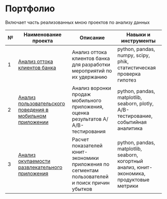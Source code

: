 # Портфолио
Включает часть реализованных мною проектов по анализу данных

| № | Наименование проекта | Описание | Навыки и инструменты |
| ------------- | ------------- | ------------- | ------------- |
| 1 | [Анализ оттока клиентов банка](https://github.com/Luobov/Portfolio/tree/main/%D0%90%D0%BD%D0%B0%D0%BB%D0%B8%D0%B7%20%D0%BE%D1%82%D1%82%D0%BE%D0%BA%D0%B0%20%D0%BA%D0%BB%D0%B8%D0%B5%D0%BD%D1%82%D0%BE%D0%B2) | Анализ оттока клиентов банка для разработки мероприятий по их удержанию  | python, pandas, numpy, scipy, phik, статистическая проверка гипотез |
| 2 | [Анализ пользовательского поведения в мобильном приложении](https://github.com/Luobov/Portfolio/tree/main/%D0%90%D0%BD%D0%B0%D0%BB%D0%B8%D0%B7%20%D0%BF%D0%BE%D0%BB%D1%8C%D0%B7%D0%BE%D0%B2%D0%B0%D1%82%D0%B5%D0%BB%D1%8C%D1%81%D0%BA%D0%BE%D0%B3%D0%BE%20%D0%BF%D0%BE%D0%B2%D0%B5%D0%B4%D0%B5%D0%BD%D0%B8%D1%8F%20%D0%B2%20%D0%BC%D0%BE%D0%B1%D0%B8%D0%BB%D1%8C%D0%BD%D0%BE%D0%BC%20%D0%BF%D1%80%D0%B8%D0%BB%D0%BE%D0%B6%D0%B5%D0%BD%D0%B8%D0%B8)  | Анализ воронки продаж мобильного приложения, оценка результатов А/А/В-тестирования | python, pandas, matplotlib, seaborn, plotly, A/B-тестирование, событийная аналитика |
| 3 | [Анализ окупаемости развлекательного приложения](https://github.com/Luobov/Portfolio/tree/main/%D0%90%D0%BD%D0%B0%D0%BB%D0%B8%D0%B7%20%D0%BE%D0%BA%D1%83%D0%BF%D0%B0%D0%B5%D0%BC%D0%BE%D1%81%D1%82%D0%B8%20%D0%BF%D1%80%D0%B8%D0%BB%D0%BE%D0%B6%D0%B5%D0%BD%D0%B8%D1%8F)| Расчет показателей юнит-экономики приложения по сегментам пользователей и поиск причин убытков | python, pandas, matplotlib, seaborn, когортный анализ, юнит-экономика, продуктовые метрики |
